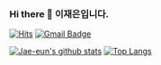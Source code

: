 ### Hi there 👋  이재은입니다.
[![Hits](https://hits.seeyoufarm.com/api/count/incr/badge.svg?url=https%3A%2F%2Fgithub.com%2FJae-eun&count_bg=%2328E2FB&title_bg=%23555555&icon=&icon_color=%23E7E7E7&title=hits&edge_flat=false)](https://hits.seeyoufarm.com)
[![Gmail Badge](https://img.shields.io/badge/Gmail-28E2FB?style=round-square&logo=Gmail&logoColor=white&title=white&link=mailto:je6752@gmail.com)](mailto:je6752@gmail.com)

[![Jae-eun's github stats](https://github-readme-stats.vercel.app/api?username=Jae-eun&count_private=true&show_icons=true&theme=react)](https://github.com/anuraghazra/github-readme-stats)
[![Top Langs](https://github-readme-stats.vercel.app/api/top-langs/?username=Jae-eun&layout=compact&theme=react)](https://github.com/anuraghazra/github-readme-stats)
